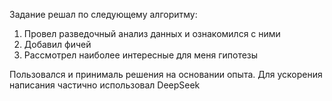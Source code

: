 Задание решал по следующему алгоритму: 
1. Провел разведочный анализ данных и ознакомился с ними
2. Добавил фичей
3. Рассмотрел наиболее интересные для меня гипотезы

Пользовался и принималь решения на основании опыта. Для ускорения написания частично использовал DeepSeek
